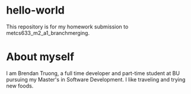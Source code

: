 # hello-world
This repository is for my homework submission to metcs633_m2_a1_branchmerging.

# About myself
I am Brendan Truong, a full time developer and part-time student at BU pursuing my Master's in Software Development. 
I like traveling and trying new foods.
